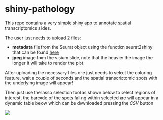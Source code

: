 # shiny-pathology
This repo contains a very simple shiny app to annotate spatial transcriptomics slides.

The user just needs to upload 2 files: 
- **metadata** file from the Seurat object using the function seurat2shiny that can be found [here](https://github.com/Single-Cell-Genomics-Group-CNAG-CRG/shiny-pathology/blob/main/seurat2shiny.R) 
- **jpeg** image from the visium slide, note that the heavier the image the longer it will take to render the plot 

After uploading the necessary files one just needs to select the coloring feature, wait a couple of seconds and the spatial transcriptomic spots with the underlying image will appear!

Then just use the lasso selection tool as shown below to select regions of interest, the barcode of the spots falling within selected are will appear in a dynamic table below which can be downloaded pressing the *CSV* button

![](img/shiny-pathology.gif)
